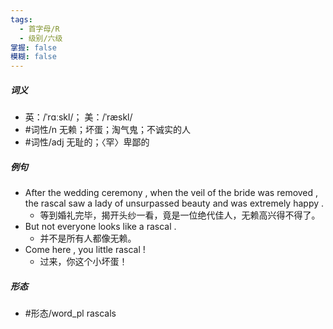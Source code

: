```yaml
---
tags:
  - 首字母/R
  - 级别/六级
掌握: false
模糊: false
---
```

##### 词义
- 英：/ˈrɑːskl/； 美：/ˈræskl/
- #词性/n  无赖；坏蛋；淘气鬼；不诚实的人
- #词性/adj  无耻的；〈罕〉卑鄙的
##### 例句
- After the wedding ceremony , when the veil of the bride was removed , the rascal saw a lady of unsurpassed beauty and was extremely happy .
	- 等到婚礼完毕，揭开头纱一看，竟是一位绝代佳人，无赖高兴得不得了。
- But not everyone looks like a rascal .
	- 并不是所有人都像无赖。
- Come here , you little rascal !
	- 过来，你这个小坏蛋！
##### 形态
- #形态/word_pl rascals
